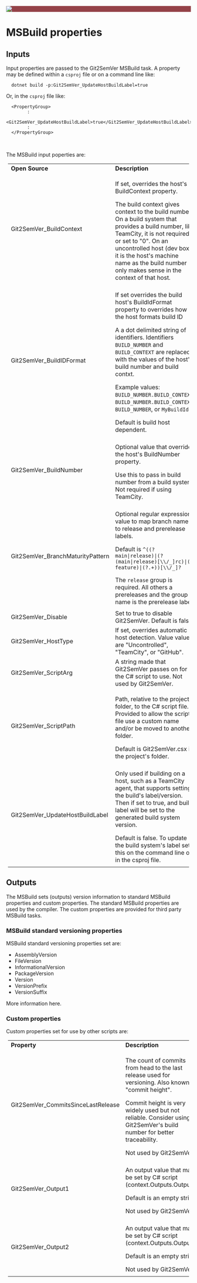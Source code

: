 ﻿---
uid: msbuild-properties
---
<style>
.propertyCol {
  font-size:1.0em;
}

.headerCell {
  font-size:1.0em;
  font-weight:bold;
}

.optionalCol {
  margin-top:3px;
  font-size:1.0em;
}

.descriptionCol {
  margin-top:0px;
}

p {
  margin-bottom:5px;
}

table, tr, td {
  border:none !important;
}

a 
{
  text-decoration: none; 
}
</style>

<div style="background-color:#944248;padding:0px;margin-bottom:0.5em">
  <img src="https://noetictools.github.io/Git2SemVer/Images/Git2SemVer_banner_840x70.png"/>
</div>

# MSBuild properties

## Inputs

Input properties are passed to the Git2SemVer MSBuild task.
A property may be defined within a `csproj` file or on a command line like:

```
  dotnet build -p:Git2SemVer_UpdateHostBuildLabel=true
```

Or, in the `csproj` file like:

```
  <PropertyGroup>
        :
    <Git2SemVer_UpdateHostBuildLabel>true</Git2SemVer_UpdateHostBuildLabel>
        :
  </PropertyGroup>
```

<br/>

The MSBuild input poperties are:

<div style="margin:5px;">
 <table>
 <tr>
    <td>
      <div class="headerCell">
        Open Source
      </div>
    </td>
    <td>
      <div class="headerCell">
        Description
      </div>
    </td>
  </tr>

  <tr>
    <td>
        <div class="propertyCol">
            <a name="build-context"/>
            Git2SemVer_BuildContext
        </div>
    </td>
    <td>
        <div class="descriptionCol">
        <p>
            If set, overrides the host's BuildContext property.
        </p><p>
            The build context gives context to the build number.
            On a build system that provides a build number, like TeamCity, it is not required or set to "0".
            On an uncontrolled host (dev box) it is the host's machine name as the build number only makes sense in the context of that host.
        </p>
        </div>
    </td>
  </tr>

  </tr>
    <td>
        <div class="propertyCol">
            <a name="build-id-format"/>
            Git2SemVer_BuildIDFormat
        </div>
    </td>
    <td>
        <div class="descriptionCol">
            <p>
                If set overrides the build host's BuildIdFormat property to overrides how the host formats build ID
            </p><p>
                A a dot delimited string of identifiers. Identifiers <code>BUILD_NUMBER</code> and <code>BUILD_CONTEXT</code> are replaced with the values of the host's build number and build contxt.
            </p><p>
                Example values: <code>BUILD_NUMBER.BUILD_CONTEXT</code>, <code>BUILD_NUMBER.BUILD_CONTEXT</code>, <code>BUILD_NUMBER</code>, or <code>MyBuildId</code>.
            </p><p>
                Default is build host dependent.
            </p>
        </div>
    </td>
  </tr>

  <tr>
    <td>
        <div class="propertyCol">
            <a name="build-number"/>
            Git2SemVer_BuildNumber
        </div>
    </td>
    <td>
        <div class="descriptionCol">
        <p>
            Optional value that overrides the host's BuildNumber property.
        </p><p>
        Use this to pass in build number from a build system. Not required if using TeamCity.
        </p>
        </div>
    </td>
  </tr>

  <tr>
    <td>
        <div class="propertyCol">
            <a name="branch-maturity-pattern"/>
            Git2SemVer_BranchMaturityPattern
        </div>
    </td>
    <td>
        <div class="descriptionCol">
        <p>
            Optional regular expression value to map branch name to release and prerelease labels.
        </p><p>
            Default is <code>^((?<release>main|release)|(?<rc>(main|release)[\\/_]rc)|(?<beta>feature)|(?<alpha>.+))[\\/_]?</code>
        </p><p>
            The <code>release</code> group is required.
            All others a prereleases and the group name is the prerelease label.
        </p>
        </div>
    </td>
  </tr>

  <tr>
    <td>
        <div class="propertyCol">
            Git2SemVer_Disable
        </div>
    </td>
    <td>
        <div class="descriptionCol">
            Set to true to disable Git2SemVer. Default is false.
        </div>
    </td>
  </tr>

  <tr>
    <td>
        <a name="host-type"/>
        <div class="propertyCol">
            Git2SemVer_HostType
        </div>
    </td>
    <td>
        <div class="descriptionCol">
            If set, overrides automatic host detection. Value values are "Uncontrolled", "TeamCity", or "GitHub".
        </div>
    </td>
  </tr>

  <tr>
    <td>
        <div class="propertyCol">
            Git2SemVer_ScriptArg
        </div>
    </td>
    <td>
        <div class="descriptionCol">
        A string made that Git2SemVer passes on for the C# script to use.
        Not used by Git2SemVer.
        </div>
    </td>
  </tr>
  <tr>
    <td>
        <div class="propertyCol">
            Git2SemVer_ScriptPath
        </div>
    </td>
    <td>
        <div class="descriptionCol">
            <p>
                Path, relative to the project's folder, to the C# script file.
                Provided to allow the script file use a custom name and/or be moved to another folder.
            </p><p>
                Default is Git2SemVer.csx in the project's folder.
            </p>
        </div>
    </td>
  </tr>
    <tr>
    <td>
        <div class="propertyCol">
            Git2SemVer_UpdateHostBuildLabel
        </div>
    </td>
    <td>
        <div class="descriptionCol">
            <p>
                Only used if building on a host, such as a TeamCity agent, that supports setting the build's label/version.
                Then if set to true, and build label will be set to the generated build system version.
            </p>
            <p>
                Default is false. To update the build system's label set this on the command line or in the csproj file.
            </p>
        </div>
    </td>
  </tr>

</table> 
</div>


## Outputs

The MSBuild sets (outputs) version information to standard MSBuild properties and custom properties.
The standard MSBuild properties are used by the compiler.
The custom properties are provided for third party MSBuild tasks. 

### MSBuild standard versioning properties

MSBuild standard versioning properties set are:

 * AssemblyVersion
 * FileVersion
 * InformationalVersion
 * PackageVersion
 * Version
 * VersionPrefix
 * VersionSuffix

More information <a href="https://gist.github.com/jonlabelle/34993ee032c26420a0943b1c9d106cdc">here</a>.

### Custom properties

Custom properties set for use by other scripts are:

<div style="margin:5px;">
 <table>
  <tr>
    <td>
      <div class="headerCell">
        Property
      </div>
    </td>
    <td>
      <div class="headerCell">
        Description
      </div>
    </td>
  </tr>

  <tr>
    <td>
        <div class="propertyCol">
            Git2SemVer_CommitsSinceLastRelease
        </div>
    </td>
    <td>
      <div class="descriptionCol">
        <p>
            The count of commits from head to the last release used for versioning.
            Also known as "commit height".
        </p><p>
            Commit height is very widely used but not reliable. 
            Consider using Git2SemVer's build number for better traceability.
        </p><p>
            Not used by Git2SemVer.
        </p>
      </div>
    </td>
  </tr>
  <tr>
    <td>
        <div class="propertyCol">
            Git2SemVer_Output1
        </div>
    </td>
    <td>
        <div class="descriptionCol">
          <p>
            An output value that may be set by C# script (context.Outputs.Output1).
          </p><p>
            Default is an empty string.
          </p><p>
            Not used by Git2SemVer.
          </p>
        </div>
    </td>
  </tr>
  <tr>
    <td>
        <div class="propertyCol">
            Git2SemVer_Output2
        </div>
    </td>
    <td>
        <div class="descriptionCol">
          <p>
            An output value that may be set by C# script (context.Outputs.Output1).
          <p/><p>
            Default is an empty string.
          </p><p>
            Not used by Git2SemVer.
          </p>
        </div>
     </td>
    </tr>
  </table> 
</div>

